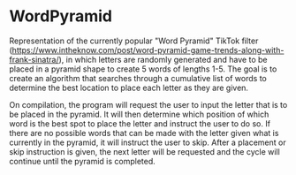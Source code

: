 # WordPyramid

Representation of the currently popular "Word Pyramid" TikTok filter (https://www.intheknow.com/post/word-pyramid-game-trends-along-with-frank-sinatra/), in which letters are randomly generated and have to be placed in a pyramid shape to create 5 words of lengths 1-5. The goal is to create an algorithm that searches through a cumulative list of words to determine the best location to place each letter as they are given.

On compilation, the program will request the user to input the letter that is to be placed in the pyramid. It will then determine which position of which word is the best spot to place the letter and instruct the user to do so. If there are no possible words that can be made with the letter given what is currently in the pyramid, it will instruct the user to skip. After a placement or skip instruction is given, the next letter will be requested and the cycle will continue until the pyramid is completed.
